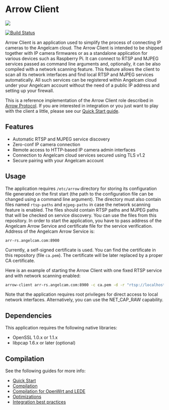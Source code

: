 # Arrow Client

![](https://github.com/angelcam/arrow-client/workflows/tests/badge.svg)

[![Build Status](https://travis-ci.org/angelcam/arrow-client.svg?branch=master)](https://travis-ci.org/angelcam/arrow-client)


Arrow Client is an application used to simplify the process of connecting IP 
cameras to the Angelcam cloud. The Arrow Client is intended to be shipped 
together with IP camera firmwares or as a standalone application for various 
devices such as Raspberry Pi. It can connect to RTSP and MJPEG services passed
as command line arguments and, optionally, it can be also compiled with a
network scanning feature. This feature allows the client to scan all its
network interfaces and find local RTSP and MJPEG services automatically. All
such services can be registered within Angelcam cloud under your Angelcam
account without the need of a public IP address and setting up your firewall.

This is a reference implementation of the Arrow Client role described in 
[Arrow Protocol](https://github.com/angelcam/arrow-client/wiki/Arrow-Protocol "Arrow Protocol").
If you are interested in integration or you just want to play with the client 
a little, please see our 
[Quick Start guide](https://github.com/angelcam/arrow-client/wiki/Quick-Start "Quick Start guide").

## Features

- Automatic RTSP and MJPEG service discovery
- Zero-conf IP camera connection
- Remote access to HTTP-based IP camera admin interfaces
- Connection to Angelcam cloud services secured using TLS v1.2
- Secure pairing with your Angelcam account

## Usage

The application requires `/etc/arrow` directory for storing its configuration 
file generated on the first start (the path to the configuration file can be
changed using a command line argument). The directory must also contain files
named `rtsp-paths` and `mjpeg-paths` in case the network scanning feature is
enabled. The files should contain RTSP paths and MJPEG paths that will be
checked on service discovery. You can use the files from this repository. In
order to start the application, you have to pass address of the Angelcam Arrow
Service and certificate file for the service verification. Address of the
Angelcam Arrow Service is:

```
arr-rs.angelcam.com:8900
```

Currently, a self-signed certificate is used. You can find the certificate in 
this repository (file `ca.pem`). The certificate will be later replaced by 
a proper CA certificate.

Here is an example of starting the Arrow Client with one fixed RTSP service and 
with network scanning enabled:

```bash
arrow-client arr-rs.angelcam.com:8900 -c ca.pem -d -r "rtsp://localhost:8554/stream.sdp?prof=baseline&res=low"
```

Note that the application requires root privileges for direct access to local 
network interfaces. Alternatively, you can use the NET\_CAP\_RAW capability.

## Dependencies

This application requires the following native libraries:

- OpenSSL 1.0.x or 1.1.x
- libpcap 1.6.x or later (optional)

## Compilation

See the following guides for more info:

* [Quick Start](https://github.com/angelcam/arrow-client/wiki/Quick-Start)
* [Compilation](https://github.com/angelcam/arrow-client/wiki/Compilation)
* [Compilation for OpenWrt and LEDE](https://github.com/angelcam/arrow-client/wiki/Compilation-for-OpenWrt-and-LEDE)
* [Optimizations](https://github.com/angelcam/arrow-client/wiki/Optimizations)
* [Integration best practices](https://github.com/angelcam/arrow-client/wiki/Integration-best-practices)
